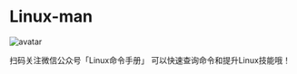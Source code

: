 # Linux-man
![avatar](https://mmbiz.qpic.cn/mmbiz_jpg/EI5eF5o1AJpLdPjoqpVbv3tbIo0reptDUghwUM7k3jBWZAyTDsGV8VHpzUdoFOkDdp26TLrFWHXicau4SnfTGzw/640?wx_fmt=jpeg&tp=webp&wxfrom=5&wx_lazy=1&wx_co=1)

扫码关注微信公众号「Linux命令手册」 可以快速查询命令和提升Linux技能哦！
